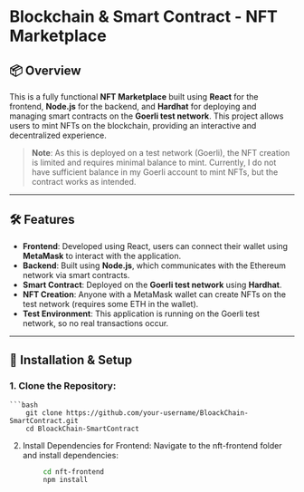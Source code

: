 # Blockchain & Smart Contract - NFT Marketplace

## 📦 Overview

This is a fully functional **NFT Marketplace** built using **React** for the frontend, **Node.js** for the backend, and **Hardhat** for deploying and managing smart contracts on the **Goerli test network**. This project allows users to mint NFTs on the blockchain, providing an interactive and decentralized experience.

> **Note**: As this is deployed on a test network (Goerli), the NFT creation is limited and requires minimal balance to mint. Currently, I do not have sufficient balance in my Goerli account to mint NFTs, but the contract works as intended.

---

## 🛠️ Features

- **Frontend**: Developed using React, users can connect their wallet using **MetaMask** to interact with the application.
- **Backend**: Built using **Node.js**, which communicates with the Ethereum network via smart contracts.
- **Smart Contract**: Deployed on the **Goerli test network** using **Hardhat**.
- **NFT Creation**: Anyone with a MetaMask wallet can create NFTs on the test network (requires some ETH in the wallet).
- **Test Environment**: This application is running on the Goerli test network, so no real transactions occur.

---

## 🔧 Installation & Setup

### **1. Clone the Repository**:
    ```bash
        git clone https://github.com/your-username/BloackChain-SmartContract.git
        cd BloackChain-SmartContract
2. Install Dependencies for Frontend:
Navigate to the nft-frontend folder and install dependencies:
   ```bash
        cd nft-frontend
        npm install
